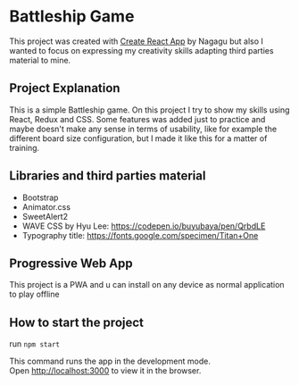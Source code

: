 # Battleship Game

This project was created with [Create React App](https://github.com/facebook/create-react-app) by Nagagu but also I wanted to focus on expressing my creativity skills adapting third parties material to mine.

## Project Explanation

This is a simple Battleship game. On this project I try to show my skills using React, Redux and CSS. Some features was added just to practice and maybe doesn't make any sense in terms of usability, like for example the different board size configuration, but I made it like this for a matter of training.

## Libraries and third parties material

- Bootstrap
- Animator.css
- SweetAlert2
- WAVE CSS by Hyu Lee: https://codepen.io/buyubaya/pen/QrbdLE
- Typography title: https://fonts.google.com/specimen/Titan+One

## Progressive Web App

This project is a PWA and u can install on any device as normal application to play offline

## How to start the project

run `npm start`

This command runs the app in the development mode.\
Open [http://localhost:3000](http://localhost:3000) to view it in the browser.
